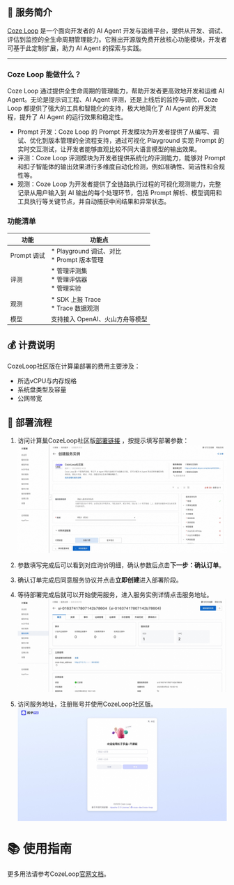 ## 🌟 服务简介

[Coze Loop](https://www.coze.cn/loop) 是一个面向开发者的 AI Agent 开发与运维平台，提供从开发、调试、评估到监控的全生命周期管理能力。它推出开源版免费开放核心功能模块，开发者可基于此定制扩展，助力 AI Agent 的探索与实践。

---

### Coze Loop 能做什么？
Coze Loop 通过提供全生命周期的管理能力，帮助开发者更高效地开发和运维 AI Agent。无论是提示词工程、AI Agent 评测，还是上线后的监控与调优，Coze Loop 都提供了强大的工具和智能化的支持，极大地简化了 AI Agent 的开发流程，提升了 AI Agent 的运行效果和稳定性。

- Prompt 开发：Coze Loop 的 Prompt 开发模块为开发者提供了从编写、调试、优化到版本管理的全流程支持，通过可视化 Playground 实现 Prompt 的实时交互测试，让开发者能够直观比较不同大语言模型的输出效果。
- 评测：Coze Loop 评测模块为开发者提供系统化的评测能力，能够对 Prompt 和扣子智能体的输出效果进行多维度自动化检测，例如准确性、简洁性和合规性等。
- 观测：Coze Loop 为开发者提供了全链路执行过程的可视化观测能力，完整记录从用户输入到 AI 输出的每个处理环节，包括 Prompt 解析、模型调用和工具执行等关键节点，并自动捕获中间结果和异常状态。

### 功能清单

<table>
<thead>
<tr>
<th><strong>功能</strong></th>
<th><strong>功能点</strong></th>
</tr>
</thead>
<tbody>
<tr>
<td>Prompt 调试</td>
<td>* Playground 调试、对比 <br> * Prompt 版本管理</td>
</tr>
<tr>
<td>评测</td>
<td>* 管理评测集 <br> * 管理评估器 <br> * 管理实验</td>
</tr>
<tr>
<td>观测</td>
<td>* SDK 上报 Trace <br> * Trace 数据观测</td>
</tr>
<tr>
<td>模型</td>
<td>支持接入 OpenAI、火山方舟等模型</td>
</tr>
</tbody>
</table>



## 💰 计费说明

CozeLoop社区版在计算巢部署的费用主要涉及：

- 所选vCPU与内存规格
- 系统盘类型及容量
- 公网带宽

## 🚀 部署流程

1. 访问计算巢CozeLoop社区版[部署链接](https://computenest.console.aliyun.com/service/instance/create/cn-hangzhou?type=user&ServiceId=service-fa1efc7a5e5649a2b800)
，按提示填写部署参数：
   ![image.png](1.jpg)

2. 参数填写完成后可以看到对应询价明细，确认参数后点击**下一步：确认订单**。

3. 确认订单完成后同意服务协议并点击**立即创建**进入部署阶段。

4. 等待部署完成后就可以开始使用服务，进入服务实例详情点击服务地址。
   ![image.png](2.jpg)

5. 访问服务地址，注册账号并使用CozeLoop社区版。
   ![image.png](3.jpg)

# 📚 使用指南

更多用法请参考CozeLoop[官网文档](https://www.coze.cn/open/docs/guides)。